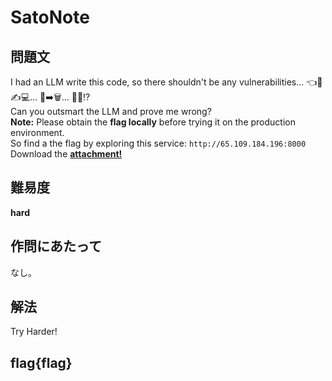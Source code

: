 # SatoNote

## 問題文
I had an LLM write this code, so there shouldn't be any vulnerabilities... 👈🤖✍️​​​​​​💻... 🧠➡️🗑️... 🚫🐛⁉️  
Can you outsmart the LLM and prove me wrong?  
**Note:** Please obtain the **flag locally** before trying it on the production environment.  
So find a the flag by exploring this service: `http://65.109.184.196:8000`  
Download the [**attachment!**](SatoNote_cabd1dbbbcb74be1ad37f7a59e47df63682a51a2.txz)


## 難易度
**hard**  

## 作問にあたって
なし。  

## 解法
Try Harder!  

## flag{flag}